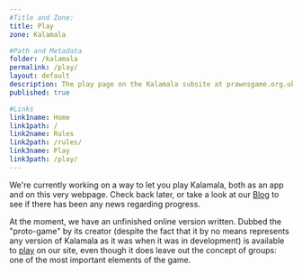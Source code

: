 ```yaml
---
#Title and Zone:
title: Play
zone: Kalamala

#Path and Metadata
folder: /kalamala
permalink: /play/
layout: default
description: The play page on the Kalamala subsite at prawnsgame.org.uk. Here you can play the game Kalamala in your browser.
published: true

#Links
link1name: Home
link1path: /
link2name: Rules
link2path: /rules/
link3name: Play
link3path: /play/
---
```


We're currently working on a way to let you play Kalamala, both as an app and on this very webpage. Check back later, or take a look at our [Blog](/blog/) to see if there has been any news regarding progress.

At the moment, we have an unfinished online version written. Dubbed the "proto-game" by its creator (despite the fact that it by no means represents any version of Kalamala as it was when it was in development) is available to [play](/kalamala/proto/) on our site, even though it does leave out the concept of groups: one of the most important elements of the game.